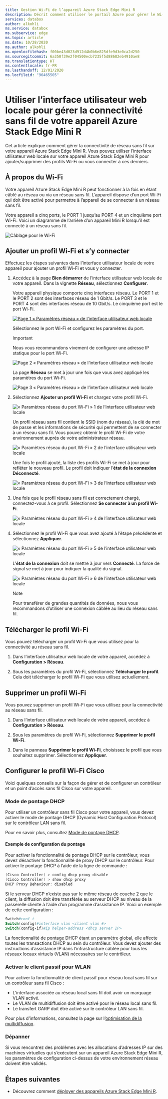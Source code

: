 ```yaml
---
title: Gestion Wi-Fi de l’appareil Azure Stack Edge Mini R
description: Décrit comment utiliser le portail Azure pour gérer le Wi-Fi de votre appareil Azure Stack Edge.
services: databox
author: alkohli
ms.service: databox
ms.subservice: edge
ms.topic: article
ms.date: 10/28/2020
ms.author: alkohli
ms.openlocfilehash: f00be43d023d912d4b0b6e825dfe9d3e0ca2d250
ms.sourcegitcommit: 6a350f39e2f04500ecb7235f5d88682eb4910ae8
ms.translationtype: HT
ms.contentlocale: fr-FR
ms.lasthandoff: 12/01/2020
ms.locfileid: "96465505"
---
```

# <a name="use-the-local-web-ui-to-manage-wireless-connectivity-on-your-azure-stack-edge-mini-r"></a>Utiliser l’interface utilisateur web locale pour gérer la connectivité sans fil de votre appareil Azure Stack Edge Mini R

Cet article explique comment gérer la connectivité de réseau sans fil sur votre appareil Azure Stack Edge Mini R. Vous pouvez utiliser l’interface utilisateur web locale sur votre appareil Azure Stack Edge Mini R pour ajouter/supprimer des profils Wi-Fi ou vous connecter à ces derniers.

## <a name="about-wi-fi"></a>À propos du Wi-Fi

Votre appareil Azure Stack Edge Mini R peut fonctionner à la fois en étant câblé au réseau ou via un réseau sans fil. L’appareil dispose d’un port Wi-Fi qui doit être activé pour permettre à l’appareil de se connecter à un réseau sans fil. 

Votre appareil a cinq ports, le PORT 1 jusqu’au PORT 4 et un cinquième port Wi-Fi. Voici un diagramme de l’arrière d’un appareil Mini R lorsqu’il est connecté à un réseau sans fil.

![Câblage pour le Wi-Fi](./media/azure-stack-edge-mini-r-deploy-install/wireless-cabled.png)


## <a name="add-connect-to-wi-fi-profile"></a>Ajouter un profil Wi-Fi et s’y connecter

Effectuez les étapes suivantes dans l’interface utilisateur locale de votre appareil pour ajouter un profil Wi-Fi et vous y connecter.

1. Accédez à la page **Bien démarrer** de l’interface utilisateur web locale de votre appareil. Dans la vignette **Réseau**, sélectionnez **Configurer**.  
    
    Votre appareil physique comporte cinq interfaces réseau. Le PORT 1 et le PORT 2 sont des interfaces réseau de 1 Gbit/s. Le PORT 3 et le PORT 4 sont des interfaces réseau de 10 Gbit/s. Le cinquième port est le port Wi-Fi. 

    [![Page 1 « Paramètres réseau » de l’interface utilisateur web locale](./media/azure-stack-edge-mini-r-deploy-configure-network-compute-web-proxy/configure-wifi-1.png)](./media/azure-stack-edge-mini-r-deploy-configure-network-compute-web-proxy/configure-wifi-1.png#lightbox)  
    
    Sélectionnez le port Wi-Fi et configurez les paramètres du port. 
    
    > [!IMPORTANT]
    > Nous vous recommandons vivement de configurer une adresse IP statique pour le port Wi-Fi.  

    ![Page 2 « Paramètres réseau » de l’interface utilisateur web locale](./media/azure-stack-edge-mini-r-deploy-configure-network-compute-web-proxy/configure-wifi-2.png)

    La page **Réseau** se met à jour une fois que vous avez appliqué les paramètres du port Wi-Fi.

    ![Page 3 « Paramètres réseau » de l’interface utilisateur web locale](./media/azure-stack-edge-mini-r-deploy-configure-network-compute-web-proxy/configure-wifi-4.png)

   
2. Sélectionnez **Ajouter un profil Wi-Fi** et chargez votre profil Wi-Fi. 

    ![« Paramètres réseau du port Wi-Fi » 1 de l’interface utilisateur web locale](./media/azure-stack-edge-mini-r-deploy-configure-network-compute-web-proxy/add-wifi-profile-1.png)
    
    Un profil réseau sans fil contient le SSID (nom du réseau), la clé de mot de passe et les informations de sécurité qui permettent de se connecter à un réseau sans fil. Vous pouvez obtenir le profil Wi-Fi de votre environnement auprès de votre administrateur réseau.

    ![« Paramètres réseau du port Wi-Fi » 2 de l’interface utilisateur web locale](./media/azure-stack-edge-mini-r-deploy-configure-network-compute-web-proxy/add-wifi-profile-2.png)

    Une fois le profil ajouté, la liste des profils Wi-Fi se met à jour pour refléter le nouveau profil. Le profil doit indiquer l’**état de la connexion** **Déconnecté**. 

    ![« Paramètres réseau du port Wi-Fi » 3 de l’interface utilisateur web locale](./media/azure-stack-edge-mini-r-deploy-configure-network-compute-web-proxy/add-wifi-profile-3.png)
    
3. Une fois que le profil réseau sans fil est correctement chargé, connectez-vous à ce profil. Sélectionnez **Se connecter à un profil Wi-Fi**. 

    ![« Paramètres réseau du port Wi-Fi » 4 de l’interface utilisateur web locale](./media/azure-stack-edge-mini-r-deploy-configure-network-compute-web-proxy/add-wifi-profile-4.png)

4. Sélectionnez le profil Wi-Fi que vous avez ajouté à l’étape précédente et sélectionnez **Appliquer**. 

    ![« Paramètres réseau du port Wi-Fi » 5 de l’interface utilisateur web locale](./media/azure-stack-edge-mini-r-deploy-configure-network-compute-web-proxy/add-wifi-profile-5.png)

    L’**état de la connexion** doit se mettre à jour vers **Connecté**. La force de signal se met à jour pour indiquer la qualité du signal. 

    ![« Paramètres réseau du port Wi-Fi » 6 de l’interface utilisateur web locale](./media/azure-stack-edge-mini-r-deploy-configure-network-compute-web-proxy/add-wifi-profile-6.png)

    > [!NOTE]
    > Pour transférer de grandes quantités de données, nous vous recommandons d’utiliser une connexion câblée au lieu du réseau sans fil. 


## <a name="download-wi-fi-profile"></a>Télécharger le profil Wi-Fi

Vous pouvez télécharger un profil Wi-Fi que vous utilisez pour la connectivité au réseau sans fil.

1. Dans l’interface utilisateur web locale de votre appareil, accédez à **Configuration > Réseau**. 

2. Sous les paramètres du profil Wi-Fi, sélectionnez **Télécharger le profil**. Cela doit télécharger le profil Wi-Fi que vous utilisez actuellement.


## <a name="delete-wi-fi-profile"></a>Supprimer un profil Wi-Fi

Vous pouvez supprimer un profil Wi-Fi que vous utilisez pour la connectivité au réseau sans fil.


1. Dans l’interface utilisateur web locale de votre appareil, accédez à **Configuration > Réseau**. 

2. Sous les paramètres du profil Wi-Fi, sélectionnez **Supprimer le profil Wi-Fi**.

3. Dans le panneau **Supprimer le profil Wi-Fi**, choisissez le profil que vous souhaitez supprimer. Sélectionnez **Appliquer**.


## <a name="configure-cisco-wi-fi-profile"></a>Configurer le profil Wi-Fi Cisco

Voici quelques conseils sur la façon de gérer et de configurer un contrôleur et un point d’accès sans fil Cisco sur votre appareil. 

### <a name="dhcp-bridging-mode"></a>Mode de pontage DHCP

Pour utiliser un contrôleur sans fil Cisco pour votre appareil, vous devez activer le mode de pontage DHCP (Dynamic Host Configuration Protocol) sur le contrôleur LAN sans fil.

Pour en savoir plus, consultez [Mode de pontage DHCP](https://www.cisco.com/c/en/us/support/docs/wireless/4400-series-wireless-lan-controllers/110865-dhcp-wlc.html#anc9).

#### <a name="bridging-configuration-example"></a>Exemple de configuration du pontage

Pour activer la fonctionnalité de pontage DHCP sur le contrôleur, vous devez désactiver la fonctionnalité de proxy DHCP sur le contrôleur. Pour activer le pontage DHCP à l’aide de la ligne de commande :

```powershell
(Cisco Controller) > config dhcp proxy disable
(Cisco Controller) > show dhcp proxy
DHCP Proxy Behaviour: disabled
```

Si le serveur DHCP n’existe pas sur le même réseau de couche 2 que le client, la diffusion doit être transférée au serveur DHCP au niveau de la passerelle cliente à l’aide d’un programme d’assistance IP. Voici un exemple de cette configuration :

```powershell
Switch#conf t
Switch(config)#interface vlan <client vlan #>
Switch(config-if)#ip helper-address <dhcp server IP>
```

La fonctionnalité de pontage DHCP étant un paramètre global, elle affecte toutes les transactions DHCP au sein du contrôleur. Vous devez ajouter des instructions d’assistance IP dans l’infrastructure câblée pour tous les réseaux locaux virtuels (VLAN) nécessaires sur le contrôleur.

### <a name="enable-the-passive-client-for-wlan"></a>Activer le client passif pour WLAN

Pour activer la fonctionnalité de client passif pour réseau local sans fil sur un contrôleur sans fil Cisco :

* L’interface associée au réseau local sans fil doit avoir un marquage VLAN activé.
* Le VLAN de multidiffusion doit être activé pour le réseau local sans fil.
* Le transfert GARP doit être activé sur le contrôleur LAN sans fil.

Pour plus d’informations, consultez la page sur l’[optimisation de la multidiffusion](https://www.cisco.com/c/en/us/td/docs/wireless/controller/8-5/config-guide/b_cg85/wlan_interfaces.html).

### <a name="troubleshoot"></a>Dépanner

Si vous rencontrez des problèmes avec les allocations d’adresses IP sur des machines virtuelles qui s’exécutent sur un appareil Azure Stack Edge Mini R, les paramètres de configuration ci-dessus de votre environnement réseau doivent être validés.

## <a name="next-steps"></a>Étapes suivantes

- Découvrez comment [déployer des appareils Azure Stack Edge Mini R](azure-stack-edge-mini-r-deploy-prep.md).
